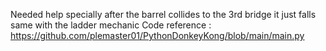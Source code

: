 Needed help specially after the barrel collides to the 3rd bridge it just falls same with the ladder mechanic 
Code reference : https://github.com/plemaster01/PythonDonkeyKong/blob/main/main.py

